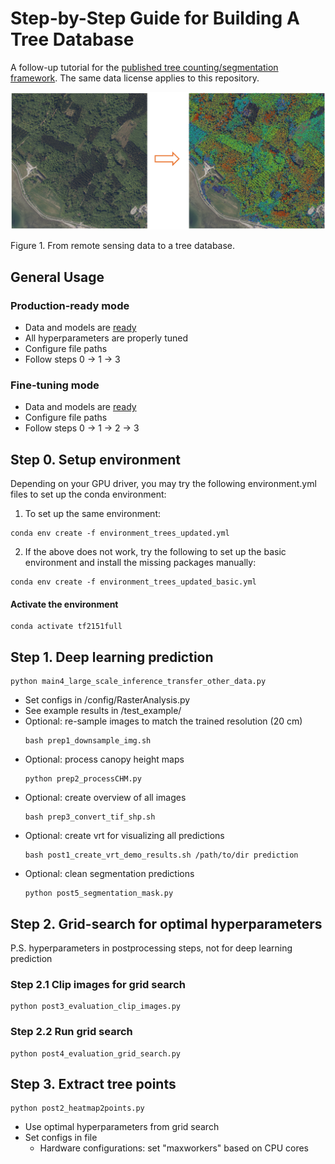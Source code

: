 # Step-by-Step Guide for Building A Tree Database 

A follow-up tutorial for the [published tree counting/segmentation framework](https://github.com/sizhuoli/TreeCountSegHeight 'link to the original repository'). The same data license applies to this repository.



![Figure 1](figures/fig1.png)

Figure 1. From remote sensing data to a tree database.


## General Usage

### Production-ready mode

* Data and models are [ready](https://drive.google.com/file/d/1ZNibrh6pa4-cjXLawua6L96fOKS3uwbn/view?usp=sharing)
* All hyperparameters are properly tuned
* Configure file paths
* Follow steps 0 -> 1 -> 3

### Fine-tuning mode

* Data and models are [ready](https://drive.google.com/file/d/1ZNibrh6pa4-cjXLawua6L96fOKS3uwbn/view?usp=sharing)
* Configure file paths
* Follow steps 0 -> 1 -> 2 -> 3


## Step 0. Setup environment
Depending on your GPU driver, you may try the following environment.yml files to set up the conda environment:

1. To set up the same environment:
```
conda env create -f environment_trees_updated.yml
```

2. If the above does not work, try the following to set up the basic environment and install the missing packages manually:


```
conda env create -f environment_trees_updated_basic.yml
```



#### Activate the environment

```
conda activate tf2151full
```

## Step 1. Deep learning prediction


```
python main4_large_scale_inference_transfer_other_data.py
```

* Set configs in /config/RasterAnalysis.py
* See example results in /test_example/
* Optional: re-sample images to match the trained resolution (20 cm)
    ```
    bash prep1_downsample_img.sh
    ```
* Optional: process canopy height maps
    ```
    python prep2_processCHM.py
    ```
* Optional: create overview of all images
    ```
    bash prep3_convert_tif_shp.sh
    ```
* Optional: create vrt for visualizing all predictions
    ```
    bash post1_create_vrt_demo_results.sh /path/to/dir prediction
    ```
* Optional: clean segmentation predictions
    ```
    python post5_segmentation_mask.py
    ```


## Step 2. Grid-search for optimal hyperparameters

P.S. hyperparameters in postprocessing steps, not for deep learning prediction

### Step 2.1 Clip images for grid search

    python post3_evaluation_clip_images.py

### Step 2.2 Run grid search

    python post4_evaluation_grid_search.py

## Step 3. Extract tree points

    python post2_heatmap2points.py

* Use optimal hyperparameters from grid search
* Set configs in file
  * Hardware configurations: set "maxworkers" based on CPU cores



